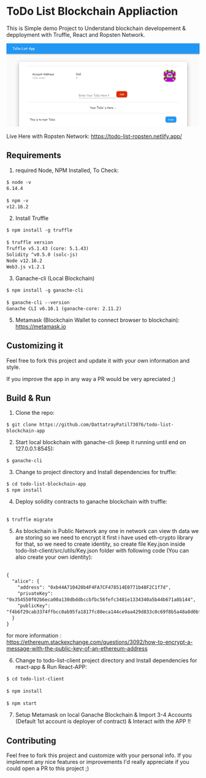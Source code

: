 # ToDo List Blockchain Appliaction

This is Simple demo Project to Understand blockchain developement & depployment with Truffle, React and Ropsten Network.

![alt text](https://raw.githubusercontent.com/DattatrayPatil73076/todo-list-blockchain-app/main/todo-list-blockchain-app.png)

Live Here with Ropsten Network: https://todo-list-ropsten.netlify.app/

## Requirements

1. required Node, NPM Installed, To Check:

```console
$ node -v
6.14.4

$ npm -v
v12.16.2
```

2. Install Truffle

```console
$ npm install -g truffle

$ truffle version
Truffle v5.1.43 (core: 5.1.43)
Solidity ^v0.5.0 (solc-js)
Node v12.16.2
Web3.js v1.2.1
```

3. Ganache-cli (Local Blockchain)

```console
$ npm install -g ganache-cli

$ ganache-cli --version
Ganache CLI v6.10.1 (ganache-core: 2.11.2)
```

5. Metamask (Blockchain Wallet to connect browser to blockchain):
   https://metamask.io

## Customizing it

Feel free to fork this project and update it with your own information and style.

If you improve the app in any way a PR would be very apreciated ;)

## Build & Run

1. Clone the repo:

```console
$ git clone https://github.com/DattatrayPatil73076/todo-list-blockchain-app
```

2. Start local blockchain with ganache-cli (keep it running until end on 127.0.0.1:8545):

```console
$ ganache-cli
```

3. Change to project directory and Install dependencies for truffle:

```console
$ cd todo-list-blockchain-app
$ npm install
```

4. Deploy solidity contracts to ganache blockchain with truffle:

```console

$ truffle migrate

```

5. As blockchain is Public Network any one in network can view th data we are storing so we need to encrypt it first i have used eth-crypto library for that, so we need to create identity,
   so create file Key.json inside todo-list-client/src/utils/Key.json folder with following code (You can also create your own identity):

```console

{
  "alice": {
    "address": "0xb44A710420b4F4FA7CF478514E0771b48F2C1f7d",
    "privateKey": "0x354550f02b6eca00a130dbddbccbfbc56fefc3481e1334340a5b44b671a8b144",
    "publicKey": "f4b6f29cab3374ffbcc0ab95fa1817fc80eca144ce9aa429d833c0c69f8b5a48a8d0bf2fb555df59431916d85933ca46a4cb363f9f0e96db5dab19c85519d112"
  }
}

```

for more information : https://ethereum.stackexchange.com/questions/3092/how-to-encrypt-a-message-with-the-public-key-of-an-ethereum-address

6. Change to todo-list-client project directory and Install dependencies for react-app & Run React-APP:

```console
$ cd todo-list-client

$ npm install

$ npm start

```

7. Setup Metamask on local Ganache Blockchain & Import 3-4 Accounts
   (Default 1st account is deployer of contract) & Interact with the APP !!

## Contributing

Feel free to fork this project and customize with your personal info. If you implement any nice features or improvements I'd really appreciate if you could open a PR to this project ;)
